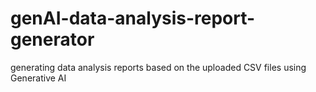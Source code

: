 # genAI-data-analysis-report-generator
generating data analysis reports based on the uploaded CSV files using Generative AI
